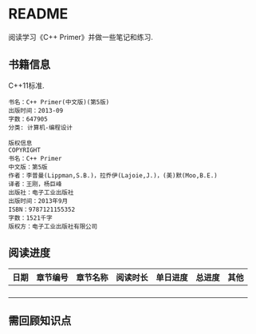 
# README

阅读学习《C++ Primer》并做一些笔记和练习. 


## 书籍信息

C++11标准. 

```
书名：C++ Primer(中文版)(第5版)
出版时间：2013-09
字数：647905
分类: 计算机-编程设计
```

```
版权信息
COPYRIGHT
书名：C++ Primer
中文版：第5版
作者：李普曼(Lippman,S.B.)，拉乔伊(Lajoie,J.)，(美)默(Moo,B.E.)
译者：王刚，杨巨峰
出版社：电子工业出版社
出版时间：2013年9月
ISBN：9787121155352
字数：1521千字
版权方：电子工业出版社有限公司
```


## 阅读进度


|日期|章节编号|章节名称|阅读时长|单日进度|总进度|其他|
|-|-|-|-|-|-|-|
||||||||
||||||||
||||||||
||||||||



## 需回顾知识点





